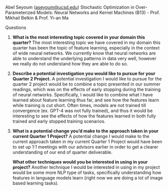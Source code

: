 Abel Seyoum (aseyoum@ucsd.edu)
Stochastic Optimization in Over-Parameterized Models: Neural Networks and Kernel Machines (B13) - Prof. Mikhail Belkin & Prof. Yi-an Ma

Questions
1. **What is the most interesting topic covered in your domain this quarter?**
   The most interesting topic we have covered in my domain this quarter has been the topic of feature learning, especially in the context of wide neural networks. We currently know that neural networks are able to understand the underlying patterns in data very well, however we really do not understand how they are able to do so.

2. **Describe a potential investigation you would like to pursue for your Quarter 2 Project.**
    A potential investigation I would like to pursue for the quarter 2 project would be to combine a topic presented in our summer readings, which was on the effects of early stopping during the training of neural networks. Specifically, I would like to combine what I have learned about feature learning thus far, and see how the features learn while training is cut short. Often times, models are not trained till convergence (ex. GPT-4 was not fully trained), and thus it would be interesting to see the effects of how the features learned in both fully trained and early stopped training scenarios.

3. **What is a potential change you’d make to the approach taken in your current Quarter 1 Project?**
   A potential change I would make to the current approach taken in my current Quarter 1 Project would have been to set up 1:1 meetings with our advisors earlier in order to get a clearer understanding of our end of quarter deliverable.

   **What other techniques would you be interested in using in your project?**
   Another technique I would be interested in using in my project would be some more NLP type of tasks, specifically understanding how features in language models learn (right now we are doing a lot of image based learning tasks).
